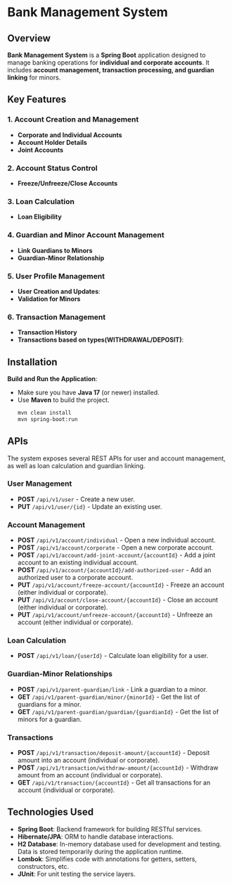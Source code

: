 # Bank Management System

## Overview

**Bank Management System** is a **Spring Boot** application designed to manage banking operations for **individual and corporate accounts**. It includes **account management, transaction processing, and guardian linking** for minors.

## Key Features

### 1. **Account Creation and Management**
- **Corporate and Individual Accounts**
- **Account Holder Details**
- **Joint Accounts**

### 2. **Account Status Control**
- **Freeze/Unfreeze/Close Accounts**

### 3. **Loan Calculation**
- **Loan Eligibility**

### 4. **Guardian and Minor Account Management**
- **Link Guardians to Minors**
- **Guardian-Minor Relationship**

### 5. **User Profile Management**
- **User Creation and Updates**:
- **Validation for Minors**

### 6. **Transaction Management**
- **Transaction History**
- **Transactions based on types(WITHDRAWAL/DEPOSIT)**:

## Installation
**Build and Run the Application**:
- Make sure you have **Java 17** (or newer) installed.
- Use **Maven** to build the project.
  ```bash
  mvn clean install
  mvn spring-boot:run
  ```

## APIs

The system exposes several REST APIs for user and account management, as well as loan calculation and guardian linking.

### **User Management**
- **POST** `/api/v1/user` - Create a new user.
- **PUT** `/api/v1/user/{id}` - Update an existing user.

### **Account Management**
- **POST** `/api/v1/account/individual` - Open a new individual account.
- **POST** `/api/v1/account/corporate` - Open a new corporate account.
- **POST** `/api/v1/account/add-joint-account/{accountId}` - Add a joint account to an existing individual account.
- **POST** `/api/v1/account/{accountId}/add-authorized-user` -  Add an authorized user to a corporate account.
- **PUT** `/api/v1/account/freeze-account/{accountId}` - Freeze an account (either individual or corporate).
- **PUT** `/api/v1/account/close-account/{accountId}` - Close an account (either individual or corporate).
- **PUT** `/api/v1/account/unfreeze-account/{accountId}` - Unfreeze an account (either individual or corporate).

### **Loan Calculation**
- **POST** `/api/v1/loan/{userId}` - Calculate loan eligibility for a user.

### **Guardian-Minor Relationships**
- **POST** `/api/v1/parent-guardian/link` - Link a guardian to a minor.
- **GET** `/api/v1/parent-guardian/minor/{minorId}` - Get the list of guardians for a minor.
- **GET** `/api/v1/parent-guardian/guardian/{guardianId}` - Get the list of minors for a guardian.

### **Transactions**
- **POST** `/api/v1/transaction/deposit-amount/{accountId}` - Deposit amount into an account (individual or corporate).
- **POST** `/api/v1/transaction/withdraw-amount/{accountId}` - Withdraw amount from an account (individual or corporate).
- **GET** `/api/v1/transaction/{accountId}` - Get all transactions for an account (individual or corporate).

## Technologies Used

- **Spring Boot**: Backend framework for building RESTful services.
- **Hibernate/JPA**: ORM to handle database interactions.
- **H2 Database**: In-memory database used for development and testing. Data is stored temporarily during the application runtime.
- **Lombok**: Simplifies code with annotations for getters, setters, constructors, etc.
- **JUnit**: For unit testing the service layers.